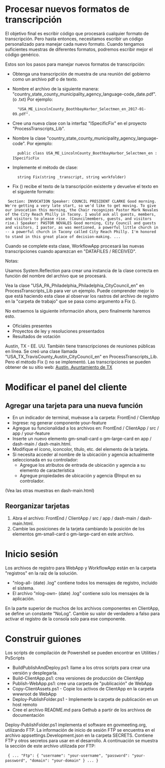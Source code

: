 <h1> Procesar nuevos formatos de transcripción </h1>
<p> El objetivo final es escribir código que procesará cualquier formato de transcripción. Pero hasta entonces, necesitamos escribir un código personalizado para manejar cada nuevo formato. Cuando tengamos suficientes muestras de diferentes formatos, podremos escribir mejor el código genérico. </p>

<p> Estos son los pasos para manejar nuevos formatos de transcripción: </p>

<ul>
<li>
<p> Obtenga una transcripción de muestra de una reunión del gobierno como un archivo pdf o de texto. </p>
</li>
<li>
<p> Nombre el archivo de la siguiente manera: "country_state_county_municipality_agency_language-code_date.pdf". (o .txt) Por ejemplo: </p>
<pre> <code> "USA_ME_LincolnCounty_BoothbayHarbor_Selectmen_en_2017-01-09.pdf".</code> </pre></li>
<li>
<p> Cree una nueva clase con la interfaz "ISpecificFix" en el proyecto "ProcessTranscripts_Lib". </p>
</li>
<li>
<p> Nombre la clase "country_state_county_municipality_agency_language-code". Por ejemplo: </p>
<pre> <code> public class USA_ME_LincolnCounty_BoothbayHarbor_Selectmen_en : ISpecificFix</code> </pre></li>
<li>
<p> Implemente el método de clase: </p>
<pre> <code> string Fix(string _transcript, string workfolder)</code> </pre></li>
<li>
<p> Fix () recibe el texto de la transcripción existente y devuelve el texto en el siguiente formato: </p>
</li>
</ul><pre> <code>Section: INVOCATION Speaker: COUNCIL PRESIDENT CLARKE Good morning. We&#39;re getting a very late start, so we&#39;d like to get moving. To give our invocation this morning, the Chair recognizes Pastor Mark Novales of the City Reach Philly in Tacony. I would ask all guests, members, and visitors to please rise. (Councilmembers, guests, and visitors rise.) Speaker: PASTOR NOVALES Good morning, City Council and guests and visitors. I pastor, as was mentioned, a powerful little church in -- a powerful church in Tacony called City Reach Philly. I&#39;m honored to stand in this great place of decision-making. ...</code> </pre>
<p> Cuando se complete esta clase, WorkflowApp procesará las nuevas transcripciones cuando aparezcan en "DATAFILES / RECEIVED". </p>

<p> Notas: </p>

<p> Usamos System.Reflection para crear una instancia de la clase correcta en función del nombre del archivo que se procesará. </p>

<p> Vea la clase "USA_PA_Philadelphia_Philadelphia_CityCouncil_en" en ProcessTranscripts_Lib para ver un ejemplo. Puede comprender mejor lo que está haciendo esta clase al observar los rastros del archivo de registro en la "carpeta de trabajo" que se pasa como argumento a Fix (). </p>

<p> No extraemos la siguiente información ahora, pero finalmente haremos esto. </p>

<ul>
<li> Oficiales presentes </li>
<li> Proyectos de ley y resoluciones presentados </li>
<li> Resultados de votación </li>
</ul>
<p> Austin, TX - EE. UU. También tiene transcripciones de reuniones públicas en línea. Se creó una clase llamada "USA_TX_TravisCounty_Austin_CityCouncil_en" en ProcessTranscripts_Lib. Pero el método Fix () no se implementó. Las transcripciones se pueden obtener de su sitio web: <a href="https://www.austintexas.gov/department/city-council/council/council_meeting_info_center.htm">Austin, Ayuntamiento de TX</a> </p>
<h1> Modificar el panel del cliente </h1><h2> Agregar una tarjeta para una nueva función </h2>
<ul>
<li> En un indicador de terminal, muévase a la carpeta: FrontEnd / ClientApp </li>
<li> Ingrese: ng generar componente your-feature </li>
<li> Agregue su funcionalidad a los archivos en: FrontEnd / ClientApp / src / app / your-feature </li>
<li> Inserte un nuevo elemento gm-small-card o gm-large-card en app / dash-main / dash-main.html. </li>
<li> Modifique el ícono, iconcolor, título, etc. del elemento de la tarjeta. </li>
<li> Si necesita acceder al nombre de la ubicación y agencia actualmente seleccionada en su controlador: 
<ul>
<li> Agregue los atributos de entrada de ubicación y agencia a su elemento de característica </li>
<li> Agregue propiedades de ubicación y agencia @Input en su controlador. </li>
</ul></li>
</ul>
<p> (Vea las otras muestras en dash-main.html) </p>
<h2> Reorganizar tarjetas </h2><ol>
<li> Abra el archivo: FrontEnd / ClientApp / src / app / dash-main / dash-main.html. </li>
<li> Cambie las posiciones de la tarjeta cambiando la posición de los elementos gm-small-card o gm-large-card en este archivo. </li></ol><h1> Inicio sesión </h1>
<p> Los archivos de registro para WebApp y WorkflowApp están en la carpeta "registros" en la raíz de la solución. </p>

<ul>
<li> "nlog-all- (date) .log" contiene todos los mensajes de registro, incluido el sistema. </li>
<li> El archivo "nlog-own- (date) .log" contiene solo los mensajes de la aplicación. </li>
</ul>
<p> En la parte superior de muchos de los archivos componentes en ClientApp, se define un constante "NoLog". Cambie su valor de verdadero a falso para activar el registro de la consola solo para ese componente. </p>
<h1> Construir guiones </h1>
<p> Los scripts de compilación de Powershell se pueden encontrar en Utilities / PsScripts </p>

<ul>
<li> BuildPublishAndDeploy.ps1: llame a los otros scripts para crear una versión y desplegarla. </li>
<li> Build-ClientApp.ps1: crea versiones de producción de ClientApp </li>
<li> Publish-WebApp.ps1: cree una carpeta de "publicación" de WebApp </li>
<li> Copy-ClientAssets.ps1 - Copie los activos de ClientApp en la carpeta wwwroot de WebApp </li>
<li> Deploy-PublishFolder.ps1 - Implemente la carpeta de publicación en un host remoto </li>
<li> Cree el archivo README.md para Gethub a partir de los archivos de documentación </li>
</ul>
<p> Deploy-PublishFolder.ps1 implementa el software en govmeeting.org, utilizando FTP. La información de inicio de sesión FTP se encuentra en el archivo appsettings.Development.json en la carpeta SECRETS. Contiene FTP y otros secretos para usar en el desarrollo. A continuación se muestra la sección de este archivo utilizada por FTP: </p>
<pre> <code>{ ... "Ftp": { "username": "your-username", "password": "your-password", "domain": "your-domain" } ... }</code> </pre>